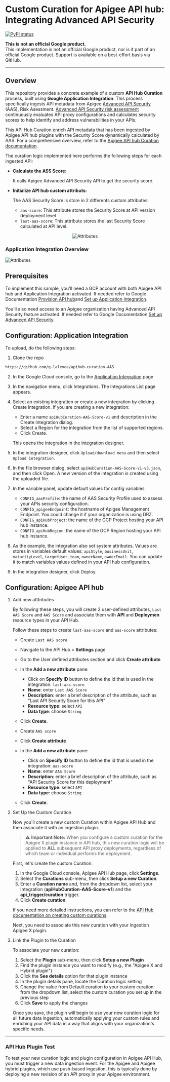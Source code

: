 # Custom Curation for Apigee API hub: Integrating Advanced API Security



[![PyPI status](https://img.shields.io/pypi/status/ansicolortags.svg)](https://pypi.python.org/pypi/ansicolortags/) 

**This is not an official Google product.**<BR>This implementation is not an official Google product, nor is it part of an official Google product. Support is available on a best-effort basis via GitHub.


---

## Overview

This repository provides a concrete example of a custom **API Hub Curation** process, built using **Google Application Integration**. This process specifically ingests API metadata from Apigee [Advanced API Security](https://cloud.google.com/apigee/docs/api-security) (AAS), Risk Asessment. [Advanced API Security risk assessment](https://cloud.google.com/apigee/docs/api-security/security-scores) continuously evaluates API proxy configurations and calculates security scores to help identify and address vulnerabilities in your APIs.

This API Hub Curation enrich API metadata that has been ingested by Apigee API hub plugins with the Security Score dynamically calculated by AAS. For a comprehensive overview, refer to the [Apigee API hub Curation documentation](https://cloud.google.com/apigee/docs/apihub/curations).

The curation logic implemented here performs the following steps for each ingested API:

* **Calculate the ASS Score:** 
  
  It calls Apigee Advanced API Security API to get the security score.
* **Initialize API hub custom attributs:** 

  The AAS Security Score is store in 2 differents custom attributes:
    - `aas-score`: This attribute stores the Security Score at API version deployment level
    - `last-aas-score`: This attribute stores the last Security Score calculated at API level.


<p align="center">
<img src="./images/attributes.png" alt="Attributes">
</p>



### Application Integration Overview


<P>
<img src="./images/integration.png" alt="Attributes">
</p>

## Prerequisites

To implement this sample, you'll need a GCP account with both Apigee API hub and Application Integration activated. If needed refer to Google Documentation [Provision API hub](https://cloud.google.com/apigee/docs/apihub/provision)and [Set up Application Integration](https://cloud.google.com/application-integration/docs/setup-application-integration).

You'll also need access to an Apigee organization having Advanced API Security feature activated. If needed refer to Google Documentation [Set up Advanced API Security](https://cloud.google.com/apigee/docs/api-security).



## Configuration: Application Integration

To upload, do the following steps:

1) Clone the repo 
```sh
https://github.com/g-lalevee/apihub-curation-AAS
```
2) In the Google Cloud console, go to the [Application Integration](https://console.cloud.google.com/integrations) page
4) In the navigation menu, click Integrations. The Integrations List page appears.
5) Select an existing integration or create a new integration by clicking Create integration.
If you are creating a new integration:
    - Enter a name `apiHubCuration-AAS-Score-v1` and description in the Create Integration dialog.
    - Select a Region for the integration from the list of supported regions.
    - Click Create.
    
    This opens the integration in the integration designer.
6) In the integration designer, click `Upload/download menu` and then select `Upload integration`.
7) In the file browser dialog, select `apiHubCuration-AAS-Score-v1-v3.json`, and then click Open. A new version of the integration is created using the uploaded file.
8) In the variable panel, update default values for config variables
    - `CONFIG_aasProfile`: the name of AAS Security Profile used to assess your APIs security configuration. 
    - `CONFIG_apigeeEndpoint`: the hostname of Apigee Management Endpoint. You could change it if your organization is using DRZ.
    - `CONFIG_apiHubProject`: the name of the GCP Project hosting your API hub instance.
    - `CONFIG_apiHubRegion`: the name of the GCP Region hosting your API hub instance.
9) As the example, the integration also set system attributes. Values are stores in variables default values: `apiStyle`, `businessUnit`, `maturityLevel`, `targetUser`, `team`, `ownerName`, `ownerEmail`. You can update it to match variables values defined in your API hub configuration.
10) In the integration designer, click Deploy.


## Configuration: Apigee API hub

1. Add new atttributes

    By following these steps, you will create 2 user-defined attributes, `Last AAS Score` and `AAS Score` and associate them with **API** and **Deploymen** resource types in your API Hub.

   Follow these steps to create `last-aas-score` and `aas-score` attributes:

    - Create `Last AAS score`
    - Navigate to the API Hub > **Settings** page
    - Go to the User defined attributes section and click **Create attribute**
    - In the **Add a new attribute** pane:
        - Click on **Specify ID** button to define the id that is used in the integration: `last-aas-score`
        - **Name**: enter `Last AAS Score`
        - **Description**: enter a brief description of the attribute, such as "Last API Security Score for this API"
        - **Resource type**: select `API`
        - **Data type**: choose `String` 
    - Click **Create**.

    - Create `AAS score`
    - Click **Create attribute**
    - In the **Add a new attribute** pane:
        - Click on **Specify ID** button to define the id that is used in the integration: `aas-score`
        - **Name**: enter `AAS Score`
        - **Description**: enter a brief description of the attribute, such as "API Security Score for this deployment"
        - **Resource type**: select `API`
        - **Data type**: choose `String` 
    - Click **Create**.


2. Set Up the Custom Curation

    Now you'll create a new custom Curation within Apigee API Hub and then associate it with an ingestion plugin.

    > ⚠️ **Important Note:**
    > When you configure a custom curation for the Apigee X plugin instance in API hub, this new curation logic will be applied to **ALL** subsequent API proxy deployments, regardless of which team or individual performs the deployment.


    First, let's create the custom Curation:

    1.  In the Google Cloud console, Apigee API Hub page, click **Settings**.
    3.  Select the **Curations** sub-menu, then click **Setup a new Curation**.
    4.  Enter a **Curation name** and, from the dropdown list, select your Integration (**apiHubCuration-AAS-Score-v1**) and the **api_trigger/curation** trigger.
    5.  Click **Create curation**.

    If you need more detailed instructions, you can refer to the [API Hub documentation on creating custom curations](https://cloud.google.com/apigee/docs/apihub/manage-curations#create-custom-curation).

    Next, you need to associate this new curation with your ingestion Apigee X plugin. 

  3. Link the Plugin to the Curation

     To associate your new curation:

        1. Select the **Plugin** sub-menu, then click **Setup a new Plugin**
        2. Find the plugin instance you want to modify (e.g., the "Apigee X and Hybrid plugin")
        3. Click the **See details** option for that plugin instance
        4. In the plugin details pane, locate the Curation logic setting
        5. Change the value from Default curation to your custom curation: from the dropdown list, select the custom curation you set up in the previous step
        6. Click **Save** to apply the changes

     Once you save, the plugin will begin to use your new curation logic for all future data ingestion, automatically applying your custom rules and enriching your API data in a way that aligns with your organization's specific needs.


---


### API Hub Plugin Test

To test your new curation logic and plugin configuration in Apigee API Hub, you must trigger a new data ingestion event. For the Apigee and Apigee hybrid plugins, which use push-based ingestion, this is typically done by deploying a new revision of an API proxy in your Apigee environment.